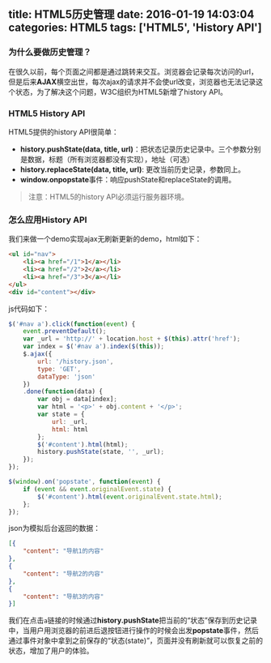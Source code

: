 title: HTML5历史管理
date: 2016-01-19 14:03:04
categories: HTML5
tags: ['HTML5', 'History API']
---

### 为什么要做历史管理？
在很久以前，每个页面之间都是通过跳转来交互。浏览器会记录每次访问的url，但是后来**AJAX**横空出世，每次ajax的请求并不会使url改变，浏览器也无法记录这个状态，为了解决这个问题，W3C组织为HTML5新增了history API。
<!-- more -->
### HTML5 History API
HTML5提供的history API很简单：
- **history.pushState(data, title, url)**：把状态记录历史记录中。三个参数分别是数据，标题（所有浏览器都没有实现），地址（可选）
- **history.replaceState(data, title, url)**: 更改当前历史记录，参数同上。
- **window.onpopstate**事件：响应pushState和replaceState的调用。

> 注意：HTML5的history API必须运行服务器环境。

### 怎么应用History API
我们来做一个demo实现ajax无刷新更新的demo，html如下：
```html
<ul id="nav">
	<li><a href="/1">1</a></li>
	<li><a href="/2">2</a></li>
	<li><a href="/3">3</a></li>
</ul>
<div id="content"></div>
```
js代码如下：
```javascript
$('#nav a').click(function(event) {
	event.preventDefault();
	var _url = 'http://' + location.host + $(this).attr('href');
	var index = $('#nav a').index($(this));
	$.ajax({
		url: '/history.json',
		type: 'GET',
		dataType: 'json'
	})
	.done(function(data) {
		var obj = data[index];
		var html = '<p>' + obj.content + '</p>';
		var state = {
			url: _url,
			html: html
		};
		$('#content').html(html);
		history.pushState(state, '', _url);
	});
});

$(window).on('popstate', function(event) {
	if (event && event.originalEvent.state) {
		$('#content').html(event.originalEvent.state.html);
	};
});
```
json为模拟后台返回的数据：
```json
[{
	"content": "导航1的内容"
},
{
	"content": "导航2的内容"
},
{
	"content": "导航3的内容"
}]
```
我们在点击`a`链接的时候通过**history.pushState**把当前的“状态”保存到历史记录中，当用户用浏览器的前进后退按钮进行操作的时候会出发**popstate**事件，然后通过事件对象中拿到之前保存的“状态(state)”，页面并没有刷新就可以恢复之前的状态，增加了用户的体验。
